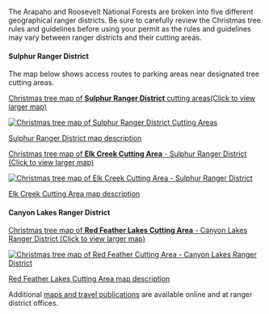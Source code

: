 The Arapaho and Roosevelt National Forests are broken into five different geographical ranger districts. Be sure to carefully review the Christmas tree rules and guidelines before using your permit as the rules and guidelines may vary between ranger districts and their cutting areas.


#### Sulphur Ranger District

The map below shows access routes to parking areas near designated tree cutting areas.

[Christmas tree map of **Sulphur Ranger District** cutting areas(Click to view larger map)](/assets/img/maps/sulphur-map.png)

[![Christmas tree map of Sulphur Ranger District Cutting Areas](/assets/img/maps/sulphur-map-thumb.png)](/assets/img/maps/sulphur-map.png)

[Sulphur Ranger District map description](/christmas-trees/forests/arp/maps/sulphur)

[Christmas tree map of **Elk Creek Cutting Area** - Sulphur Ranger District (Click to view larger map)](/assets/img/maps/elk-creek-map.png)

[![Christmas tree map of Elk Creek Cutting Area - Sulphur Ranger District](/assets/img/maps/elk-creek-map-thumb.png)](/assets/img/maps/elk-creek-map.png)

[Elk Creek Cutting Area map description](/christmas-trees/forests/arp/maps/elk-creek)

#### Canyon Lakes Ranger District

[Christmas tree map of **Red Feather Lakes Cutting Area** - Canyon Lakes Ranger District (Click to view larger map)](/assets/img/maps/red-feather-map.png)

[![Christmas tree map of Red Feather Cutting Area - Canyon Lakes Ranger District](/assets/img/maps/red-feather-map-thumb.png)](/assets/img/maps/red-feather-map.png)

[Red Feather Lakes Cutting Area map description](/christmas-trees/forests/arp/maps/red-feather-lakes)

Additional [maps and travel publications](https://www.fs.usda.gov/main/arp/maps-pubs "Arapaho and Roosevelt
    maps and publications") are available online and at ranger district offices.
